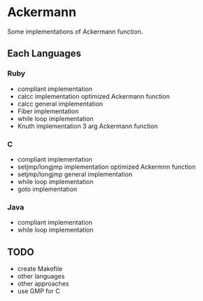 Ackermann
=========

Some implementations of Ackermann function.

Each Languages
--------------

### Ruby

* compliant implementation
* calcc implementation optimized Ackermann function
* calcc general implementation
* Fiber implementation
* while loop implementation
* Knuth implementation 3 arg Ackermann function

### C

* compliant implementation
* setjmp/longjmp implementation optimized Ackermnn function
* setjmp/longjmp general implementation
* while loop implementation
* goto implementation

### Java

* compliant implementation
* while loop implementation

TODO
----

* create Makefile
* other languages
* other approaches
* use GMP for C

